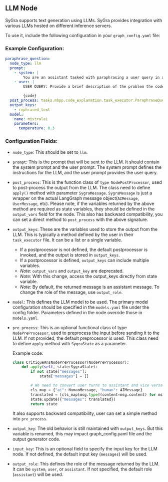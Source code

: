## LLM Node

SyGra supports text generation using LLMs. SyGra provides integration with various LLMs hosted on different inference
servers.

To use it, include the following configuration in your `graph_config.yaml` file:

### Example Configuration:

```yaml
paraphrase_question:
  node_type: llm
  prompt:
    - system: |
        You are an assistant tasked with paraphrasing a user query in a {tone} tone acting as a {persona}. Do NOT change/paraphrase the python code and keep it as is. Do NOT generate any conversational text and respond ONLY with the paraphrased query in the following format: "PARAPHRASED QUERY: <query>"
    - user: |
        USER QUERY: Provide a brief description of the problem the code is trying to solve and a brief explanation of the code. Do NOT generate any conversational text and respond ONLY with the problem the code is trying to solve and the explanation of the code.

        {code}
  post_process: tasks.mbpp.code_explanation.task_executor.ParaphraseQuestionNodePostProcessor
  output_keys:
    - rephrased_text
  model:
    name: mistralai
    parameters:
      temperature: 0.3

```

### Configuration Fields:

- `node_type`: This should be set to `llm`.

- `prompt`: This is the prompt that will be sent to the LLM. It should contain the system prompt and the user prompt.
  The system prompt defines the instructions for the LLM, and the user prompt provides the user query.

- `post_process`: This is the function class of `type NodePostProcessor`, used to post-process the output from the LLM. 
  The class need to define `apply()` method with parameter `SygraMessage`. `SygraMessage` is just a wrapper on the actual LangGraph message object(`AIMessage`, `UserMessage`, etc).
  Please note, if the variables returned by the above method are required as state variables, they should be defined in the `output_vars` field for the node.
  This also has backward compatibility, you can set a direct method to `post_process` with the above signature.

- `output_keys`: These are the variables used to store the output from the LLM. This is typically a method defined by
  the user in their `task_executor` file. It can be a list or a single variable.
    - If a postprocessor is not defined, the default postprocessor is invoked, and the output is stored in
      `output_keys`.
    - If a postprocessor is defined, `output_keys` can include multiple variables.
    - *Note*: `output_vars` and `output_key` are deprecated.
    - *Note*:  With this change, access the output_keys directly from state variable.
    - *Note*: By default, the returned message is an assistant message. To change the role of the message, use
      `output_role`.

- `model`: This defines the LLM model to be used. The primary model configuration should be specified in the
  `models.yaml` file under the config folder. Parameters defined in the node override those in `models.yaml`.

- `pre_process`: This is an optional functional class of type `NodePreProcessor`, used to preprocess the input before sending it to the LLM. If not
  provided, the default preprocessor is used. This class need to define `apply` method with `SygraState` as a parameter.
  
  Example code:
  ```python
  class CritiqueAnsNodePreProcessor(NodePreProcessor):
      def apply(self, state:SygraState):
          if not state["messages"]:
              state["messages"] = []
  
          # We need to convert user turns to assistant and vice versa
          cls_map = {"ai": HumanMessage, "human": AIMessage}
          translated = [cls_map[msg.type](content=msg.content) for msg in state["messages"]]
          state.update({"messages": translated})
          return state
   ```
  It also supports backward compatibility, user can set a simple method into `pre_process`.

- `output_key`: The old behavior is still maintained with `output_keys`. But this variable is renamed, this may impact graph_config.yaml file and the output generator code.

- `input_key`: This is an optional field to specify the input key for the LLM node. If not defined, the default input
  key (`messages`) will be used.

- `output_role`: This defines the role of the message returned by the LLM. It can be `system`, `user`, or `assistant`.
  If not specified, the default role (`assistant`) will be used.
